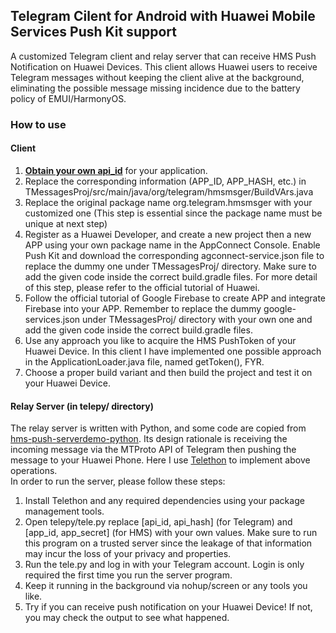 ## Telegram Cilent for Android with Huawei Mobile Services Push Kit support

A customized Telegram client and relay server that can receive HMS Push Notification on Huawei Devices. This client allows Huawei users to receive Telegram messages without keeping the client alive at the background, eliminating the possible message missing incidence due to the battery policy of EMUI/HarmonyOS.

### How to use
#### Client
1. [**Obtain your own api_id**](https://core.telegram.org/api/obtaining_api_id) for your application.
2. Replace the corresponding information (APP_ID, APP_HASH, etc.) in TMessagesProj/src/main/java/org/telegram/hmsmsger/BuildVArs.java
3. Replace the original package name org.telegram.hmsmsger with your customized one (This step is essential since the package name must be unique at next step)
4. Register as a Huawei Developer, and create a new project then a new APP using your own package name in the AppConnect Console. Enable Push Kit and download the corresponding agconnect-service.json file to replace the dummy one under TMessagesProj/ directory. Make sure to add the given code inside the correct build.gradle files. For more detail of this step, please refer to the official tutorial of Huawei.
5. Follow the official tutorial of Google Firebase to create APP and integrate Firebase into your APP. Remember to replace the dummy google-services.json under TMessagesProj/ directory with your own one and add the given code inside the correct build.gradle files.
6. Use any approach you like to acquire the HMS PushToken of your Huawei Device. In this client I have implemented one possible approach in the ApplicationLoader.java file, named getToken(), FYR. 
7. Choose a proper build variant and then build the project and test it on your Huawei Device.
#### Relay Server (in telepy/ directory)
The relay server is written with Python, and some code are copied from [hms-push-serverdemo-python](https://github.com/HMS-Core/hms-push-serverdemo-python/tree/master/python37). Its design rationale is receiving the incoming message via the MTProto API of Telegram then pushing the message to your Huawei Phone. Here I use [Telethon](https://github.com/LonamiWebs/Telethon) to implement above operations.  
In order to run the server, please follow these steps:
1. Install Telethon and any required dependencies using your package management tools.
2. Open telepy/tele.py replace [api_id, api_hash] (for Telegram) and [app_id, app_secret] (for HMS) with your own values. Make sure to run this program on a trusted server since the leakage of that information may incur the loss of your privacy and properties.
3. Run the tele.py and log in with your Telegram account. Login is only required the first time you run the server program. 
4. Keep it running in the background via nohup/screen or any tools you like.
5. Try if you can receive push notification on your Huawei Device! If not, you may check the output to see what happened.
